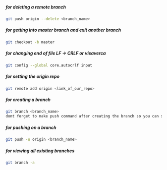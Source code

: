 ##### for deleting a remote branch
```bash 
git push origin --delete <branch_name>
```

##### for getting into master branch and exit another branch
```bash
git checkout -b master
```

##### for changing end of file LF -> CRLF or visaverca
```bash
git config --global core.autocrlf input
```
##### for setting the origin repo 
```bash
git remote add origin <link_of_our_repo>
```

##### for creating a branch
```bash
git branch <branch_name>
dont forget to make push command after creating the branch so you can see the new branch here
```

##### for pushing on a branch 
```bash
git push -u origin <branch_name>
```

##### for viewing all existing branches
```bash
git branch -a
```
